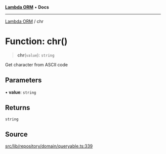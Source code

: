 [**Lambda ORM**](../README.md) • **Docs**

***

[Lambda ORM](../README.md) / chr

# Function: chr()

> **chr**(`value`): `string`

Get character from ASCII code

## Parameters

• **value**: `string`

## Returns

`string`

## Source

[src/lib/repository/domain/queryable.ts:339](https://github.com/lambda-orm/lambdaorm-base/blob/4cf2de441f2b52a79b8dbd828c5ce7422ffa163a/src/lib/repository/domain/queryable.ts#L339)
